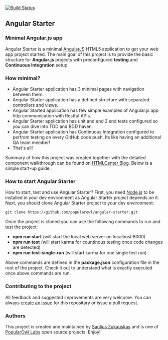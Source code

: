[![Build Status](https://travis-ci.org/popularowl/angular-starter.svg?branch=master)](https://travis-ci.org/popularowl/angular-starter/)

## Angular Starter

### Minimal Angular.js app

Angular Starter is a minimal [AngularJS](http://angularjs.org/) HTML5 application to get your web app project started. The main goal of this project is to provide the basic structure for **Angular.js** projects with preconfigured **testing** and **Continuous Integration** setup.

### How minimal?
- Angular Starter application has 3 minimal pages with navigation between them.
- Angular Starter application has a defined structure with separated controllers and views.
- Angular Started application has few simple examples of Angular.js app http communication with Restful APIs.
- Angular Starter application has unit and end 2 end tests configured so you can dive into TDD and BDD haven.
- Angular Starter application has Continuous Integration configured to perfrom testing on every GitHub code push. Its like having an additional QA team member!
- That's all!

Summary of how this project was created together with the detailed component walkthrough can be found on [HTMLCenter Blog](http://www.htmlcenter.com/blog/building-angular-js-starter-application). Below is a simple start-up guide.

### How to start Angular Starter

How to start, test and use Angular Starter? First, you need [Node.js](https://nodejs.org/) to be installed in your dev environment as Angular Starter project depends on it. Next, you should clone Angular Starter project to your dev environment:
    
    git clone https://github.com/popularowl/angular-starter.git
    
Once the project is cloned you can use the following commands to run and test the project:

- **npm run start** (will start the local web server on localhost:8000)
- **npm run test** (will start karma for countinous testing once code changes are detected)
- **npm run test-single-run** (will start karma for one single test run)

Above commands are defined in the **package.json** configuration file in the root of the project. Check it out to understand what is exactly executed once above commands are run.


### Contributing to the project

All feedback and suggested improvements are very welcome. You can always [create an issue](https://github.com/PopularOwl/angular-starter/issues) for this repositary or issue a pull request.

### Authors

This project is created and maintained by [Saulius Zukauskas](https://github.com/sauliuz)  and is one of [PopularOwl Labs](http://www.popularowl.com/) open source projects. Enjoy!

